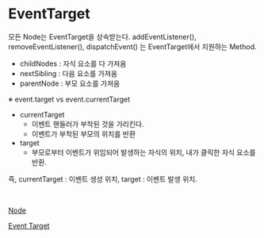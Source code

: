 # EventTarget

모든 Node는 EventTarget을 상속받는다. addEventListener(), removeEventListener(), dispatchEvent() 는 EventTarget에서 지원하는 Method.

- childNodes : 자식 요소를 다 가져옴
- nextSibling : 다음 요소를 가져옴
- parentNode : 부모 요소를 가져옴



※ event.target vs event.currentTarget

- currentTarget
  - 이벤트 핸들러가 부착된 것을 가리킨다.
  - 이벤트가 부착된 부모의 위치를 반환
- target
  - 부모로부터 이벤트가 위임되어 발생하는 자식의 위치, 내가 클릭한 자식 요소를 반환.

즉, currentTarget : 이벤트 생성 위치, target : 이벤트 발생 위치.

<br/>

[Node](https://developer.mozilla.org/en-US/docs/Web/API/Node)

[Event Target](https://developer.mozilla.org/en-US/docs/Web/API/EventTarget)